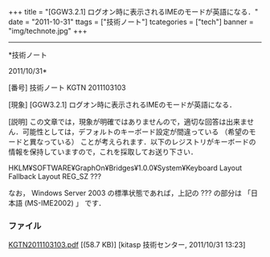 ﻿+++
title = "[GGW3.2.1] ログオン時に表示されるIMEのモードが英語になる．"
date = "2011-10-31"
ttags = ["技術ノート"]
tcategories = ["tech"]
banner = "img/technote.jpg"
+++

-----------------------------------------------------------------------------------------------------------------------------

*技術ノート

2011/10/31*


[番号]
技術ノート KGTN 2011103103

[現象]
[GGW3.2.1] ログオン時に表示されるIMEのモードが英語になる．

[説明]
この文章では，現象が明確ではありませんので，適切な回答は出来ません．可能性としては，デフォルトのキーボード設定が間違っている
（希望のモードと異なっている）
ことが考えられます．以下のレジストリがキーボードの情報を保持していますので，これを採取してお送り下さい．

HKLM¥SOFTWARE¥GraphOn¥Bridges¥1.0.0¥System¥Keyboard Layout
Fallback Layout REG_SZ ???

なお， Windows Server 2003 の標準状態であれば，上記の ??? の部分は
「日本語 (MS-IME2002) 」 です．


### ファイル

 
 


[KGTN2011103103.pdf](http://techreport.kitasp.net/attachments/download/688/KGTN2011103103.pdf)
 [(58.7 KB)] [kitasp 技術センター, 2011/10/31
13:23]


 


 

